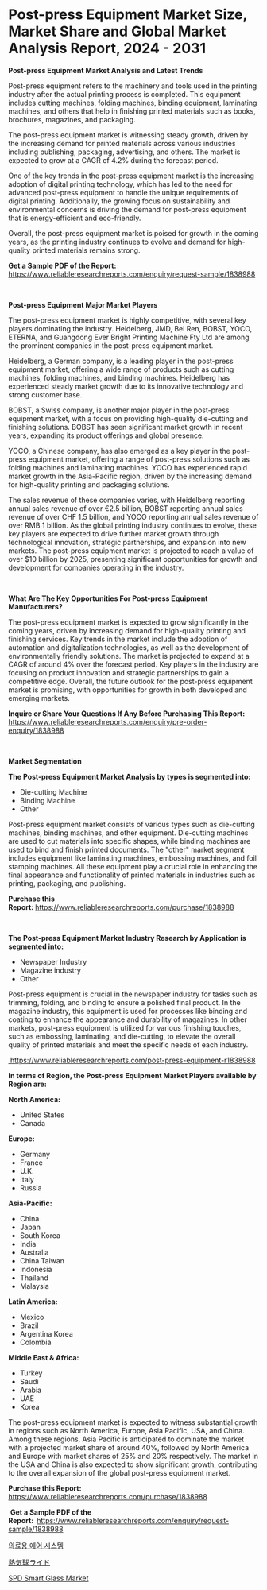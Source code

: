 <p><h1>Post-press Equipment Market Size, Market Share and Global Market Analysis Report, 2024 - 2031</h1></p><p><strong>Post-press Equipment Market Analysis and Latest Trends</strong></p>
<p><p>Post-press equipment refers to the machinery and tools used in the printing industry after the actual printing process is completed. This equipment includes cutting machines, folding machines, binding equipment, laminating machines, and others that help in finishing printed materials such as books, brochures, magazines, and packaging.</p><p>The post-press equipment market is witnessing steady growth, driven by the increasing demand for printed materials across various industries including publishing, packaging, advertising, and others. The market is expected to grow at a CAGR of 4.2% during the forecast period.</p><p>One of the key trends in the post-press equipment market is the increasing adoption of digital printing technology, which has led to the need for advanced post-press equipment to handle the unique requirements of digital printing. Additionally, the growing focus on sustainability and environmental concerns is driving the demand for post-press equipment that is energy-efficient and eco-friendly.</p><p>Overall, the post-press equipment market is poised for growth in the coming years, as the printing industry continues to evolve and demand for high-quality printed materials remains strong.</p></p>
<p><strong>Get a Sample PDF of the Report:&nbsp;</strong> <a href="https://www.reliableresearchreports.com/enquiry/request-sample/1838988">https://www.reliableresearchreports.com/enquiry/request-sample/1838988</a></p>
<p>&nbsp;</p>
<p><strong>Post-press Equipment Major Market Players</strong></p>
<p><p>The post-press equipment market is highly competitive, with several key players dominating the industry. Heidelberg, JMD, Bei Ren, BOBST, YOCO, ETERNA, and Guangdong Ever Bright Printing Machine Fty Ltd are among the prominent companies in the post-press equipment market.</p><p>Heidelberg, a German company, is a leading player in the post-press equipment market, offering a wide range of products such as cutting machines, folding machines, and binding machines. Heidelberg has experienced steady market growth due to its innovative technology and strong customer base.</p><p>BOBST, a Swiss company, is another major player in the post-press equipment market, with a focus on providing high-quality die-cutting and finishing solutions. BOBST has seen significant market growth in recent years, expanding its product offerings and global presence.</p><p>YOCO, a Chinese company, has also emerged as a key player in the post-press equipment market, offering a range of post-press solutions such as folding machines and laminating machines. YOCO has experienced rapid market growth in the Asia-Pacific region, driven by the increasing demand for high-quality printing and packaging solutions.</p><p>The sales revenue of these companies varies, with Heidelberg reporting annual sales revenue of over €2.5 billion, BOBST reporting annual sales revenue of over CHF 1.5 billion, and YOCO reporting annual sales revenue of over RMB 1 billion. As the global printing industry continues to evolve, these key players are expected to drive further market growth through technological innovation, strategic partnerships, and expansion into new markets. The post-press equipment market is projected to reach a value of over $10 billion by 2025, presenting significant opportunities for growth and development for companies operating in the industry.</p></p>
<p>&nbsp;</p>
<p><strong>What Are The Key Opportunities For Post-press Equipment Manufacturers?</strong></p>
<p><p>The post-press equipment market is expected to grow significantly in the coming years, driven by increasing demand for high-quality printing and finishing services. Key trends in the market include the adoption of automation and digitalization technologies, as well as the development of environmentally friendly solutions. The market is projected to expand at a CAGR of around 4% over the forecast period. Key players in the industry are focusing on product innovation and strategic partnerships to gain a competitive edge. Overall, the future outlook for the post-press equipment market is promising, with opportunities for growth in both developed and emerging markets.</p></p>
<p><strong>Inquire or Share Your Questions If Any Before Purchasing This Report:</strong> <a href="https://www.reliableresearchreports.com/enquiry/pre-order-enquiry/1838988">https://www.reliableresearchreports.com/enquiry/pre-order-enquiry/1838988</a></p>
<p>&nbsp;</p>
<p><strong>Market Segmentation</strong></p>
<p><strong>The Post-press Equipment Market Analysis by types is segmented into:</strong></p>
<p><ul><li>Die-cutting Machine</li><li>Binding Machine</li><li>Other</li></ul></p>
<p><p>Post-press equipment market consists of various types such as die-cutting machines, binding machines, and other equipment. Die-cutting machines are used to cut materials into specific shapes, while binding machines are used to bind and finish printed documents. The "other" market segment includes equipment like laminating machines, embossing machines, and foil stamping machines. All these equipment play a crucial role in enhancing the final appearance and functionality of printed materials in industries such as printing, packaging, and publishing.</p></p>
<p><strong>Purchase this Report:&nbsp;</strong><a href="https://www.reliableresearchreports.com/purchase/1838988">https://www.reliableresearchreports.com/purchase/1838988</a></p>
<p>&nbsp;</p>
<p><strong>The Post-press Equipment Market Industry Research by Application is segmented into:</strong></p>
<p><ul><li>Newspaper Industry</li><li>Magazine industry</li><li>Other</li></ul></p>
<p><p>Post-press equipment is crucial in the newspaper industry for tasks such as trimming, folding, and binding to ensure a polished final product. In the magazine industry, this equipment is used for processes like binding and coating to enhance the appearance and durability of magazines. In other markets, post-press equipment is utilized for various finishing touches, such as embossing, laminating, and die-cutting, to elevate the overall quality of printed materials and meet the specific needs of each industry.</p></p>
<p><a href="https://www.reliableresearchreports.com/post-press-equipment-r1838988">&nbsp;https://www.reliableresearchreports.com/post-press-equipment-r1838988</a></p>
<p><strong>In terms of Region, the Post-press Equipment Market Players available by Region are:</strong></p>
<p>
    <p> <strong> North America: </strong>
        <ul>
            <li>United States</li>
            <li>Canada</li>
        </ul>
        </p> 
    <p> <strong> Europe: </strong>
        <ul>
            <li>Germany</li>
            <li>France</li>
            <li>U.K.</li>
            <li>Italy</li>
            <li>Russia</li>
        </ul>
        </p> 
    <p> <strong> Asia-Pacific: </strong>
        <ul>
            <li>China</li>
            <li>Japan</li>
            <li>South Korea</li>
            <li>India</li>
            <li>Australia</li>
            <li>China Taiwan</li>
            <li>Indonesia</li>
            <li>Thailand</li>
            <li>Malaysia</li>
        </ul>
        </p> 
    <p> <strong> Latin America: </strong>
        <ul>
            <li>Mexico</li>
            <li>Brazil</li>
            <li>Argentina Korea</li>
            <li>Colombia</li>
        </ul>
        </p> 
    <p> <strong> Middle East & Africa: </strong>
        <ul>
            <li>Turkey</li>
            <li>Saudi</li>
            <li>Arabia</li>
            <li>UAE</li>
            <li>Korea</li>
        </ul>
    </p>
    </p>
<p><p>The post-press equipment market is expected to witness substantial growth in regions such as North America, Europe, Asia Pacific, USA, and China. Among these regions, Asia Pacific is anticipated to dominate the market with a projected market share of around 40%, followed by North America and Europe with market shares of 25% and 20% respectively. The market in the USA and China is also expected to show significant growth, contributing to the overall expansion of the global post-press equipment market.</p></p>
<p><strong>Purchase this Report: </strong><a href="https://www.reliableresearchreports.com/purchase/1838988">https://www.reliableresearchreports.com/purchase/1838988</a></p>
<p>&nbsp;<strong>Get a Sample PDF of the Report:&nbsp;&nbsp;</strong><a href="https://www.reliableresearchreports.com/enquiry/request-sample/1838988">https://www.reliableresearchreports.com/enquiry/request-sample/1838988</a></p>
<p><strong></strong></p>
<p><p><a href="https://github.com/sougarounis/Market-Research-Report-List-3/blob/main/395805238956.md">의료용 에어 시스템</a></p><p><a href="https://github.com/oqoeusbvpadwjs08/Market-Research-Report-List-1/blob/main/126927842531.md">熱気球ライド</a></p><p><a href="https://spotless-saver-8fd.notion.site/SPD-Smart-Glass-Market-Trends-Forecast-and-Competitive-Analysis-to-2031-59c4901bf8c141cd84b612b1e46ae4dc">SPD Smart Glass Market</a></p></p>